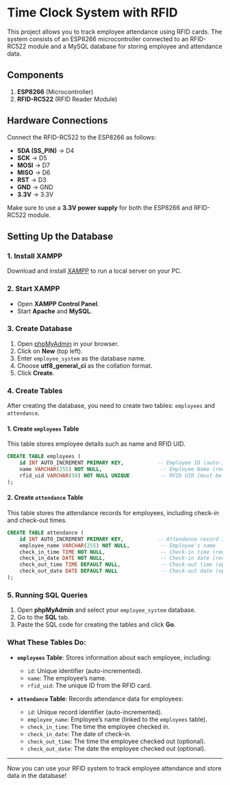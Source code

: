 # Time Clock System with RFID

This project allows you to track employee attendance using RFID cards. The system consists of an ESP8266 microcontroller connected to an RFID-RC522 module and a MySQL database for storing employee and attendance data.

## Components
1. **ESP8266** (Microcontroller)
2. **RFID-RC522** (RFID Reader Module)

## Hardware Connections

Connect the RFID-RC522 to the ESP8266 as follows:
- **SDA (SS_PIN)** -> D4
- **SCK** -> D5
- **MOSI** -> D7
- **MISO** -> D6
- **RST** -> D3
- **GND** -> GND
- **3.3V** -> 3.3V

Make sure to use a **3.3V power supply** for both the ESP8266 and RFID-RC522 module.

## Setting Up the Database

### 1. Install XAMPP
Download and install [XAMPP](https://www.apachefriends.org/) to run a local server on your PC.

### 2. Start XAMPP
- Open **XAMPP Control Panel**.
- Start **Apache** and **MySQL**.

### 3. Create Database
1. Open [phpMyAdmin](http://localhost/phpmyadmin) in your browser.
2. Click on **New** (top left).
3. Enter `employee_system` as the database name.
4. Choose **utf8_general_ci** as the collation format.
5. Click **Create**.

### 4. Create Tables

After creating the database, you need to create two tables: `employees` and `attendance`.

#### **1. Create `employees` Table**
This table stores employee details such as name and RFID UID.

```sql
CREATE TABLE employees (
    id INT AUTO_INCREMENT PRIMARY KEY,           -- Employee ID (auto-incremented)
    name VARCHAR(255) NOT NULL,                   -- Employee Name (required)
    rfid_uid VARCHAR(50) NOT NULL UNIQUE          -- RFID UID (must be unique)
);
```

#### **2. Create `attendance` Table**
This table stores the attendance records for employees, including check-in and check-out times.

```sql
CREATE TABLE attendance (
    id INT AUTO_INCREMENT PRIMARY KEY,           -- Attendance record ID (auto-incremented)
    employee_name VARCHAR(255) NOT NULL,          -- Employee's name
    check_in_time TIME NOT NULL,                  -- Check-in time (required)
    check_in_date DATE NOT NULL,                  -- Check-in date (required)
    check_out_time TIME DEFAULT NULL,             -- Check-out time (optional)
    check_out_date DATE DEFAULT NULL              -- Check-out date (optional)
);
```

### 5. Running SQL Queries
1. Open **phpMyAdmin** and select your `employee_system` database.
2. Go to the **SQL** tab.
3. Paste the SQL code for creating the tables and click **Go**.

### What These Tables Do:
- **`employees` Table**: Stores information about each employee, including:
  - `id`: Unique identifier (auto-incremented).
  - `name`: The employee’s name.
  - `rfid_uid`: The unique ID from the RFID card.
  
- **`attendance` Table**: Records attendance data for employees:
  - `id`: Unique record identifier (auto-incremented).
  - `employee_name`: Employee’s name (linked to the `employees` table).
  - `check_in_time`: The time the employee checked in.
  - `check_in_date`: The date of check-in.
  - `check_out_time`: The time the employee checked out (optional).
  - `check_out_date`: The date the employee checked out (optional).

---

Now you can use your RFID system to track employee attendance and store data in the database!
